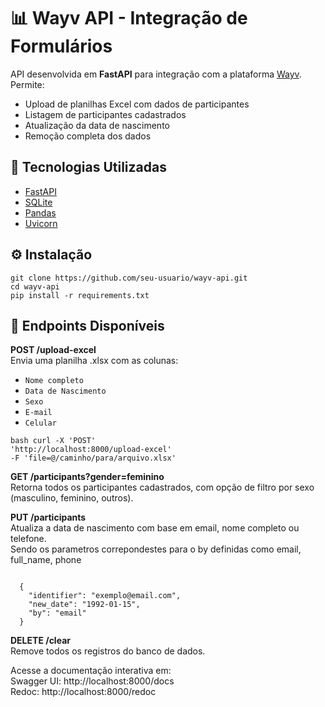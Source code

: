 # 📊 Wayv API - Integração de Formulários

API desenvolvida em **FastAPI** para integração com a plataforma [Wayv](https://way-v.com/). Permite:

- Upload de planilhas Excel com dados de participantes
- Listagem de participantes cadastrados
- Atualização da data de nascimento
- Remoção completa dos dados

## 🚀 Tecnologias Utilizadas

- [FastAPI](https://fastapi.tiangolo.com/)
- [SQLite](https://www.sqlite.org/index.html)
- [Pandas](https://pandas.pydata.org/)
- [Uvicorn](https://www.uvicorn.org/)

## ⚙️ Instalação

<pre lang="bash"><code>git clone https://github.com/seu-usuario/wayv-api.git  
cd wayv-api   
pip install -r requirements.txt  
</code></pre>

## 📂 Endpoints Disponíveis

**POST /upload-excel**  
Envia uma planilha .xlsx com as colunas:  
- `Nome completo`  
- `Data de Nascimento`  
- `Sexo`  
- `E-mail`  
- `Celular`  

<pre lang="bash"><code>bash curl -X 'POST' 
'http://localhost:8000/upload-excel' 
-F 'file=@/caminho/para/arquivo.xlsx' 
</code></pre>
  
**GET /participants?gender=feminino**  
Retorna todos os participantes cadastrados, com opção de filtro por sexo (masculino, feminino, outros).  


**PUT /participants**  
Atualiza a data de nascimento com base em email, nome completo ou telefone.  
Sendo os parametros correpondestes para o by definidas como email, full_name, phone
<pre lang="json"><code>
  { 
    "identifier": "exemplo@email.com",
    "new_date": "1992-01-15",
    "by": "email"
  }  </code></pre> 


**DELETE /clear**  
Remove todos os registros do banco de dados.  




Acesse a documentação interativa em:  
Swagger UI: http://localhost:8000/docs  
Redoc: http://localhost:8000/redoc  
